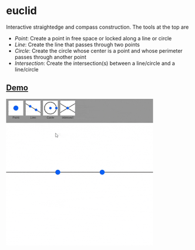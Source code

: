 # euclid
 Interactive straightedge and compass construction.
 The tools at the top are
 - *Point*: Create a point in free space or locked along a line or circle
 - *Line*: Create the line that passes through two points
 - *Circle*: Create the circle whose center is a point and whose perimeter passes through another point
 - *Intersection*: Create the intersection(s) between a line/circle and a line/circle

## [Demo](https://raw.githack.com/JentGent/euclid/main/index.html)
<img src='./demo.gif'>
